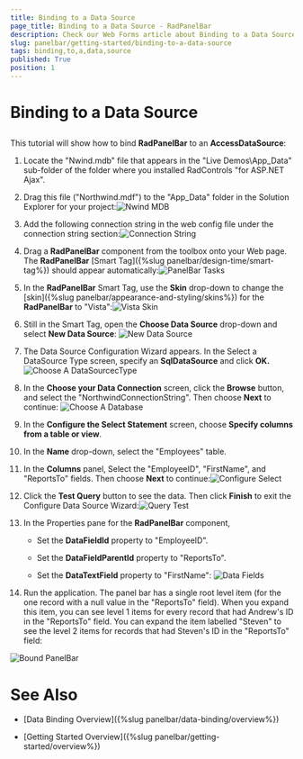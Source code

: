 ```yaml
---
title: Binding to a Data Source
page_title: Binding to a Data Source - RadPanelBar
description: Check our Web Forms article about Binding to a Data Source.
slug: panelbar/getting-started/binding-to-a-data-source
tags: binding,to,a,data,source
published: True
position: 1
---
```


# Binding to a Data Source



## 

This tutorial will show how to bind **RadPanelBar** to an **AccessDataSource**:

1. Locate the "Nwind.mdb" file that appears in the "Live Demos\App_Data" sub-folder of the folder where you installed RadControls "for ASP.NET Ajax".

2. Drag this file ("Northwind.mdf") to the "App_Data" folder in the Solution Explorer for your project:![Nwind MDB](images/panelbar_nwindmdb.png)

3. Add the following connection string in the web config file under the connection string section:![Connection String](images/panelbar_connection_string.png)

4. Drag a **RadPanelBar** component from the toolbox onto your Web page. The **RadPanelBar** [Smart Tag]({%slug panelbar/design-time/smart-tag%}) should appear automatically:![PanelBar Tasks](images/panelbar_gettingstarted1.png)

5. In the **RadPanelBar** Smart Tag, use the **Skin** drop-down to change the [skin]({%slug panelbar/appearance-and-styling/skins%}) for the **RadPanelBar** to "Vista":![Vista Skin](images/panelbar_skinvista.png)

6. Still in the Smart Tag, open the **Choose Data Source** drop-down and select **New Data Source**:
	![New Data Source](images/panelbar_newdatasource.png)

7. The Data Source Configuration Wizard appears. In the Select a DataSource Type screen, specify an **SqlDataSource** and click **OK.**![Choose A DataSourcecType](images/panelbar_chooseadatasourcetype.png)

8. In the **Choose your Data Connection** screen, click the **Browse** button, and select the "NorthwindConnectionString". Then choose **Next** to continue:
	![Choose A Database](images/panelbar_chooseadatabase.png)

9. In the **Configure the Select Statement** screen, choose **Specify columns from a table or view**.

10. In the **Name** drop-down, select the "Employees" table.

11. In the **Columns** panel, Select the "EmployeeID", "FirstName", and "ReportsTo" fields. Then choose **Next** to continue:![Configure Select](images/panelbar_configureselect.png)

12. Click the **Test Query** button to see the data. Then click **Finish** to exit the Configure Data Source Wizard:![Query Test](images/panelbar_testquery.png)

13. In the Properties pane for the **RadPanelBar** component,

	* Set the **DataFieldId** property to "EmployeeID".

	* Set the **DataFieldParentId** property to "ReportsTo".

	* Set the **DataTextField** property to "FirstName":
	![Data Fields](images/panelbar_datafields.png)

14. Run the application. The panel bar has a single root level item (for the one record with a null value in the "ReportsTo" field). When you expand this item, you can see level 1 items for every record that had Andrew's ID in the "ReportsTo" field. You can expand the item labelled "Steven" to see the level 2 items for records that had Steven's ID in the "ReportsTo" field:
	
![Bound PanelBar](images/panelbar_bound.png)

# See Also

 * [Data Binding Overview]({%slug panelbar/data-binding/overview%})

 * [Getting Started Overview]({%slug panelbar/getting-started/overview%})
